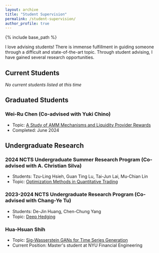 ```yaml
---
layout: archive
title: "Student Supervision"
permalink: /student-supervision/
author_profile: true
---
```


{% include base_path %}

I love advising students! There is immense fulfillment in guiding someone through a difficult and state-of-the-art topic. Through student advising, I have gained several research opportunities.


## Current Students
*No current students listed at this time*



## Graduated Students

### Wei-Ru Chen (Co-advised with Yuki Chino)
* Topic: [A Study of AMM Mechanisms and Liquidity Provider Rewards](Wei_Ru_thesis.pdf)
* Completed: June 2024



## Undergraduate Research

### 2024 NCTS Undergraduate Summer Research Program (Co-advised with A. Christian Silva)
* Students: Tzu-Ling Hsieh, Guan Ting Lu, Tai-Jun Lai, Mu-Chian Lin
* Topic: [Optimization Methods in Quantitative Trading](https://hackmd.io/@e41406/HkEZUILYC)

### 2023-2024 NCTS Undergraduate Research Program (Co-advised with Chang-Ye Tu)
* Students: De-Jin Huang, Chen-Chung Yang
* Topic: [Deep Hedging](https://hackmd.io/@JYang/SJOMoqNWA/%2Fr6l2ZZouT-ivlYcLy0aeJg)

### Hua-Hsuan Shih
* Topic: [Sig-Wasserstein GANs for Time Series Generation](https://github.com/the-salty-austin/FinanceSigWGAN/blob/main/notes.ipynb)
* Current Position: Master's student at NYU Financial Engineering